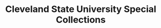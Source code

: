 ---
layout: repo
title: "Cleveland State University Special Collections"
id: 376
permalink: repos/376/
---